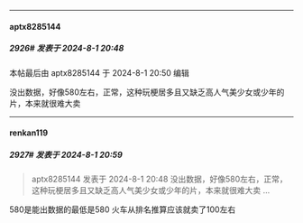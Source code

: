 ﻿
*****

####  aptx8285144  
##### 2926#       发表于 2024-8-1 20:48

 本帖最后由 aptx8285144 于 2024-8-1 20:50 编辑 

没出数据，好像580左右，正常，这种玩梗居多且又缺乏高人气美少女或少年的片，本来就很难大卖


*****

####  renkan119  
##### 2927#       发表于 2024-8-1 20:59

<blockquote>aptx8285144 发表于 2024-8-1 20:48
没出数据，好像580左右，正常，这种玩梗居多且又缺乏高人气美少女或少年的片，本来就很难大卖 ...</blockquote>
580是能出数据的最低是580 火车从排名推算应该就卖了100左右

